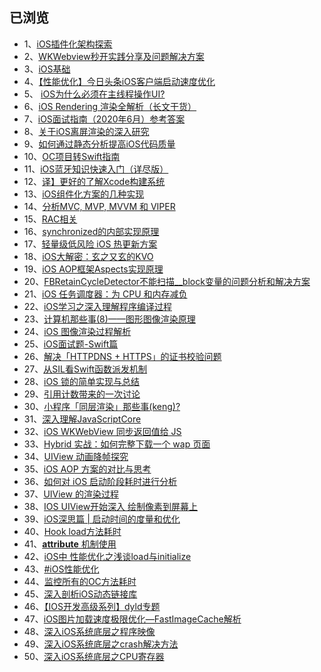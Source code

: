 

## 已浏览

* 1、[iOS插件化架构探索](https://mp.weixin.qq.com/s/QJ9YHX-Uy6lDIhJe_5wPGw)
* 2、[WKWebview秒开实践分享及问题解决方案](https://juejin.im/post/6887161842406260744)
* 3、[iOS基础](https://juejin.im/user/4371313963043661/posts)
* 4、[【性能优化】今日头条iOS客户端启动速度优化](https://www.jianshu.com/p/7096478ccbe7)
* 5、 [iOS为什么必须在主线程操作UI?](https://juejin.im/post/6844903763011076110)
* 6、[iOS Rendering 渲染全解析（长文干货）](https://juejin.im/post/6844904162765832206#heading-18)
* 7、[iOS面试指南（2020年6月）参考答案](https://mp.weixin.qq.com/s/n8d0WSQs0n0SlmxqdUU-jg)
* 8、[关于iOS离屏渲染的深入研究](https://zhuanlan.zhihu.com/p/72653360)
* 9、[如何通过静态分析提高iOS代码质量](https://juejin.im/post/6844904164552605709#heading-10)
* 10、[OC项目转Swift指南](https://juejin.im/post/6844904078166720520)
* 11、[iOS蓝牙知识快速入门（详尽版）](https://juejin.im/post/6844903824847536135)
* 12、[译】更好的了解Xcode构建系统](https://juejin.im/post/6844904200887861262)
* 13、[iOS组件化方案的几种实现](https://www.jianshu.com/p/2a7e2aa0748b)
* 14、[分析MVC, MVP, MVVM 和 VIPER](https://blog.csdn.net/weixin_40200876/article/details/87635190)
* 15、[RAC相关](https://www.jianshu.com/p/cd4031fbf8ff)
* 16、[synchronized的内部实现原理](http://yulingtianxia.com/blog/2015/11/01/More-than-you-want-to-know-about-synchronized/)
* 17、[轻量级低风险 iOS 热更新方案](https://mp.weixin.qq.com/s/2re_s3NmOvE9RXlbGQqGDA)
* 18、[iOS大解密：玄之又玄的KVO](https://mp.weixin.qq.com/s/0Yfb-FYorH5GZ3ZB6bMCUQ)
* 19、[iOS AOP框架Aspects实现原理](https://www.jianshu.com/p/2345cc034d6b)
* 20、[FBRetainCycleDetector不能扫描__block变量的问题分析和解决方案](https://developer.aliyun.com/article/66857)
* 21、[iOS 任务调度器：为 CPU 和内存减负](https://www.jianshu.com/p/f2a610c77d26)
* 22、[iOS学习之深入理解程序编译过程](https://juejin.im/post/6844903535050489869)
* 23、[计算机那些事(8)——图形图像渲染原理](http://chuquan.me/2018/08/26/graphics-rending-principle-gpu/)
* 24、[iOS 图像渲染过程解析](https://www.jianshu.com/p/6b9a5f16644b)
* 25、[iOS面试题-Swift篇](https://blog.csdn.net/olsQ93038o99S/article/details/107031322?utm_medium=distribute.pc_relevant.none-task-blog-title-6&spm=1001.2101.3001.4242)
* 26、[解决「HTTPDNS + HTTPS」的证书校验问题](https://kangzubin.com/httpdns-https/)
* 27、[从SIL看Swift函数派发机制](https://mp.weixin.qq.com/s/KvwFyc1X_anTt-DTw86u7Q)
* 28、[iOS 锁的简单实现与总结](https://www.jianshu.com/p/a33959324cc7?from=singlemessage)
* 29、[引用计数带来的一次讨论](https://www.jianshu.com/p/e3690f3e4675)
* 30、[小程序「同层渲染」那些事(keng)?](https://juejin.cn/post/6881502813105422349)
* 31、[深入理解JavaScriptCore](https://mp.weixin.qq.com/s/H5wBNAm93uPJDvCQCg0_cg9)
* 32、[iOS WKWebView 同步返回值给 JS](https://mp.weixin.qq.com/s/kKdNG40qbMHigwZIsJRyQQ)
* 33、[Hybrid 实战：如何完整下载一个 wap 页面](https://mp.weixin.qq.com/s/rR4lT0iPSStoHk2Kar8i9A)
* 34、[UIView 动画降帧探究](https://mp.weixin.qq.com/s/EcVrrT1M4mI4f4d2b3qV0Q)
* 35、[iOS AOP 方案的对比与思考](https://juejin.cn/post/6898192050512986126)
* 36、[如何对 iOS 启动阶段耗时进行分析](https://www.jianshu.com/p/c0c4f19d317f)
* 37、[UIView 的渲染过程](https://www.jianshu.com/p/365cf516dbcb)
* 38、[IOS UIView开始深入 绘制像素到屏幕上](https://www.cnblogs.com/alunchen/p/5614355.html)
* 39、[iOS深思篇 | 启动时间的度量和优化](https://www.cnblogs.com/feng9exe/p/12487662.html)
* 40、[Hook load方法耗时](https://github.com/tripleCC/Laboratory/tree/master/HookLoadMethods)
* 41、[__attribute__ 机制使用](https://www.jianshu.com/p/e2dfccc32c80)
* 42、[iOS中 性能优化之浅谈load与initialize](https://blog.csdn.net/Lea__DongYang/article/details/79702537)
* 43、[#iOS性能优化](https://mp.weixin.qq.com/mp/appmsgalbum?action=getalbum&__biz=MzI2NTAxMzg2MA==&scene=1&album_id=1569172435344637952&count=3#wechat_redirect)
* 44、[监控所有的OC方法耗时](https://juejin.cn/post/6844903875804135431)
* 45、[深入剖析iOS动态链接库](https://www.jianshu.com/p/1de663f64c05)
* 46、[【IOS开发高级系列】dyld专题](https://www.jianshu.com/p/5f337da8fbef)
* 47、[iOS图片加载速度极限优化—FastImageCache解析](https://note.youdao.com/ynoteshare1/index.html?id=c66e46ed804849833a3189952afcf2c0&type=note)
* 48、[深入iOS系统底层之程序映像](https://www.jianshu.com/p/3b83193ff851)
* 49、[深入iOS系统底层之crash解决方法](https://www.jianshu.com/p/cf0945f9c1f8)
* 50、[深入iOS系统底层之CPU寄存器](https://www.jianshu.com/p/6d7a57794122)
